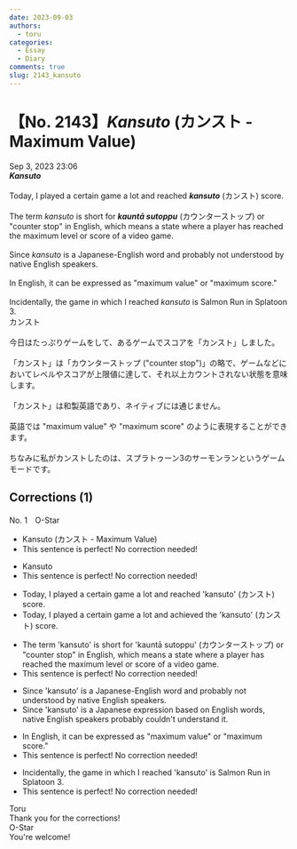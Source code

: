 ```yaml
---
date: 2023-09-03
authors:
  - toru
categories:
  - Essay
  - Diary
comments: true
slug: 2143_kansuto
---
```


# 【No. 2143】<strong><em>Kansuto</strong></em> (カンスト - Maximum Value)
<div class="date">Sep 3, 2023 23:06</div>
<div id="post"><div id="body_show_ori">
<strong><em>Kansuto</strong></em><br/><br/>Today, I played a certain game a lot and reached <strong><em>kansuto</em></strong> (カンスト) score. <br/><br/>The term <em>kansuto</em> is short for <strong><em>kauntā sutoppu</em></strong> (カウンターストップ) or "counter stop" in English, which means a state where a player has reached the maximum level or score of a video game.<br/><br/>Since <em>kansuto</em> is a Japanese-English word and probably not understood by native English speakers.<br/><br/>In English, it can be expressed as "maximum value" or "maximum score."<br/><br/>Incidentally, the game in which I reached <em>kansuto</em> is Salmon Run in Splatoon 3.
</div></div>

<!-- more -->

<div id="post_ja"><div id="body_show_mo">
カンスト<br/><br/>今日はたっぷりゲームをして、あるゲームでスコアを「カンスト」しました。<br/><br/>「カンスト」は「カウンターストップ ("counter stop")」の略で、ゲームなどにおいてレベルやスコアが上限値に達して、それ以上カウントされない状態を意味します。<br/><br/>「カンスト」は和製英語であり、ネイティブには通じません。<br/><br/>英語では "maximum value" や "maximum score" のように表現することができます。<br/><br/>ちなみに私がカンストしたのは、スプラトゥーン3のサーモンランというゲームモードです。
</div></div>

## Corrections (1)
<div id="block"><div class="first_name"> No. 1　<span class="just_name">O-Star</span></div><div id="block2">
<ul class="correction_field">
<li class="incorrect">Kansuto (カンスト - Maximum Value)</li>
<li class="corrected perfect">This sentence is perfect! No correction needed!</li>
</ul>
<ul class="correction_field">
<li class="incorrect">Kansuto</li>
<li class="corrected perfect">This sentence is perfect! No correction needed!</li>
</ul>
<ul class="correction_field">
<li class="incorrect">Today, I played a certain game a lot and reached 'kansuto' (カンスト) score.</li>
<li class="corrected correct">
Today, I played a certain game a lot and <span class="f_bold">achieved the </span>'kansuto' (カンスト) score.
</li>
</ul>
<ul class="correction_field">
<li class="incorrect">The term 'kansuto' is short for 'kauntā sutoppu' (カウンターストップ) or "counter stop" in English, which means a state where a player has reached the maximum level or score of a video game.</li>
<li class="corrected perfect">This sentence is perfect! No correction needed!</li>
</ul>
<ul class="correction_field">
<li class="incorrect">Since 'kansuto' is a Japanese-English word and probably not understood by native English speakers.</li>
<li class="corrected correct">
Since 'kansuto' is a <span class="f_bold">Japanese expression based on English words, native English speakers probably couldn't understand it.</span>
</li>
</ul>
<ul class="correction_field">
<li class="incorrect">In English, it can be expressed as "maximum value" or "maximum score."</li>
<li class="corrected perfect">This sentence is perfect! No correction needed!</li>
</ul>
<ul class="correction_field">
<li class="incorrect">Incidentally, the game in which I reached 'kansuto' is Salmon Run in Splatoon 3.</li>
<li class="corrected perfect">This sentence is perfect! No correction needed!</li>
</ul>
</div><div class="name"><span class="just_name">Toru</span><br>
Thank you for the corrections!
</div>
<div class="name"><span class="just_name">O-Star</span><br>
You're welcome!
</div>
</div>
